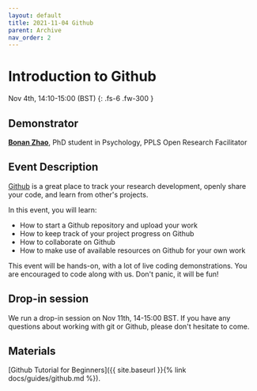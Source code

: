 ```yaml
---
layout: default
title: 2021-11-04 Github
parent: Archive
nav_order: 2
---
```


# Introduction to Github

Nov 4th, 14:10-15:00 (BST)
{: .fs-6 .fw-300 }

## Demonstrator

[**Bonan Zhao**](https://www.bramleylab.ppls.ed.ac.uk/member/bonan/), PhD student in Psychology, PPLS Open Research Facilitator

## Event Description

[Github](https://github.com) is a great place to track your research development, openly share your code, and learn from other's projects.

In this event, you will learn:

- How to start a Github repository and upload your work
- How to keep track of your project progress on Github
- How to collaborate on Github
- How to make use of available resources on Github for your own work

This event will be hands-on, with a lot of live coding demonstrations.
You are encouraged to code along with us.
Don't panic, it will be fun!

## Drop-in session

We run a drop-in session on Nov 11th, 14-15:00 BST.
If you have any questions about working with git or Github, please don't hesitate to come.

## Materials

[Github Tutorial for Beginners]({{ site.baseurl }}{% link docs/guides/github.md %}).
